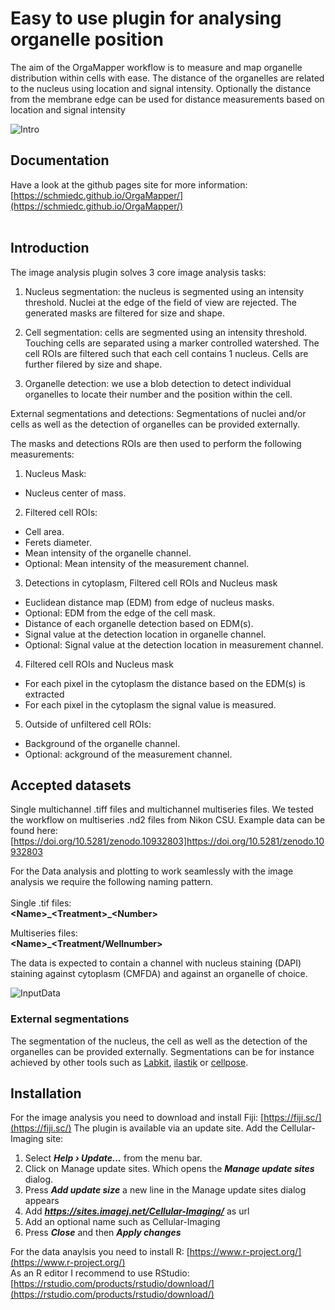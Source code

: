 # Easy to use plugin for analysing organelle position

The aim of the OrgaMapper workflow is to measure and map organelle distribution within cells with ease. The distance of the organelles are related to the nucleus using location and signal intensity. Optionally the distance from the membrane edge can be used for distance measurements based on location and signal intensity 

<img src="https://schmiedc.github.io/OrgaMapper/images/OrgaMapperIntro.png" alt="Intro" class="inline"/>


## Documentation
Have a look at the github pages site for more information:<br>
[https://schmiedc.github.io/OrgaMapper/](https://schmiedc.github.io/OrgaMapper/)
<br/>
<br/>

## Introduction
The image analysis plugin solves 3 core image analysis tasks:

1. Nucleus segmentation: the nucleus is segmented using an intensity threshold.
Nuclei at the edge of the field of view are rejected.
The generated masks are filtered for size and shape.

2. Cell segmentation: cells are segmented using an intensity threshold.
Touching cells are separated using a marker controlled watershed.
The cell ROIs are filtered such that each cell contains 1 nucleus.
Cells are further filered by size and shape.

3. Organelle detection: we use a blob detection to detect individual organelles to locate their number and the position within the cell.

External segmentations and detections: Segmentations of nuclei and/or cells as well as the detection of organelles can be provided externally. 

The masks and detections ROIs are then used to perform the following measurements:

1. Nucleus Mask:
  - Nucleus center of mass.

2. Filtered cell ROIs:
  - Cell area.
  - Ferets diameter.
  - Mean intensity of the organelle channel.
  - Optional: Mean intensity of the measurement channel.

3. Detections in cytoplasm, Filtered cell ROIs and Nucleus mask
  - Euclidean distance map (EDM) from edge of nucleus masks.
  - Optional: EDM from the edge of the cell mask.
  - Distance of each organelle detection based on EDM(s).
  - Signal value at the detection location in organelle channel.
  - Optional: Signal value at the detection location in measurement channel.

4. Filtered cell ROIs and Nucleus mask
  - For each pixel in the cytoplasm the distance based on the EDM(s) is extracted
  - For each pixel in the cytoplasm the signal value is measured.

5. Outside of unfiltered cell ROIs:
  - Background of the organelle channel.
  - Optional:  ackground of the measurement channel.

## Accepted datasets

Single multichannel .tiff files and multichannel multiseries files. We tested the workflow on multiseries .nd2 files from Nikon CSU. Example data can be found here: [https://doi.org/10.5281/zenodo.10932803]https://doi.org/10.5281/zenodo.10932803

For the Data analysis and plotting to work seamlessly with the image analysis we require the following naming pattern.<br>
<br>
Single .tif files:<br>
**\<Name\>\_\<Treatment\>\_\<Number\>**

Multiseries files:<br>
**\<Name\>\_\<Treatment/Wellnumber\>**

The data is expected to contain a channel with nucleus staining (DAPI) staining against cytoplasm (CMFDA) and against an organelle of choice.

<img src="https://schmiedc.github.io/OrgaMapper/images/OrgaMapperInput.png" alt="InputData" class="inline"/>

### External segmentations

The segmentation of the nucleus, the cell as well as the detection of the organelles can be provided externally. Segmentations can be for instance achieved by other tools such as [Labkit](https://imagej.net/plugins/labkit/), [ilastik](https://www.ilastik.org/) or [cellpose](https://www.cellpose.org/).


## Installation

For the image analysis you need to download and install Fiji: [https://fiji.sc/](https://fiji.sc/)
The plugin is available via an update site. Add the Cellular-Imaging site:

1. Select **_Help  › Update...</strong>_** from the menu bar.
2. Click on Manage update sites. Which opens the **_Manage update sites_** dialog.
3. Press **_Add update size_** a new line in the Manage update sites dialog appears
4. Add **_https://sites.imagej.net/Cellular-Imaging/_** as url
5. Add an optional name such as Cellular-Imaging
6. Press **_Close_** and then **_Apply changes_**

For the data anaylsis you need to install R: [https://www.r-project.org/](https://www.r-project.org/)<br>
As an R editor I recommend to use RStudio: [https://rstudio.com/products/rstudio/download/](https://rstudio.com/products/rstudio/download/)
